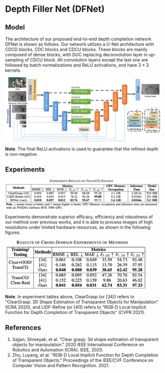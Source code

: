 # Depth Filler Net (DFNet)

## Model

The architecture of our proposed end-to-end depth completion network DFNet is shown as follows. Our network utilizes a U-Net architecture with CDCD blocks, CDC blocks and CDCU blocks. These blocks are mainly composed of dense blocks, with DUC replacing deconvolution layer in up-sampling of CDCU block. All convolution layers except the last one are followed by batch normalizations and ReLU activations, and have 3 × 3 kernels.

![Network](../imgs/network.png)

**Note**. The final ReLU activations is used to guarantee that the refined depth is non-negative.

## Experiments

<img align="middle" src='../imgs/exper1.png' width=720px>

Experiments demonstrate superior efficacy, efficiency and robustness of our method over previous works, and it is able to process images of high resolutions under limited hardware resources, as shown in the following figures.

<img align="middle" src='../imgs/exper2.png' width=460px>

**Note**. In experiment tables above, ClearGrasp (or [34]) refers to "ClearGrasp: 3D Shape Estimation of Transparent Objects for Manipulation" (ICRA 2020), and LIDF-Refine (or [41]) refers to "RGB-D Local Implicit Function for Depth Completion of Transparent Objects" (CVPR 2021).

## References

1. Sajjan, Shreeyak, et al. "Clear grasp: 3d shape estimation of transparent objects for manipulation." 2020 IEEE International Conference on Robotics and Automation (ICRA). IEEE, 2020.
2. Zhu, Luyang, et al. "RGB-D Local Implicit Function for Depth Completion of Transparent Objects." Proceedings of the IEEE/CVF Conference on Computer Vision and Pattern Recognition. 2021.
